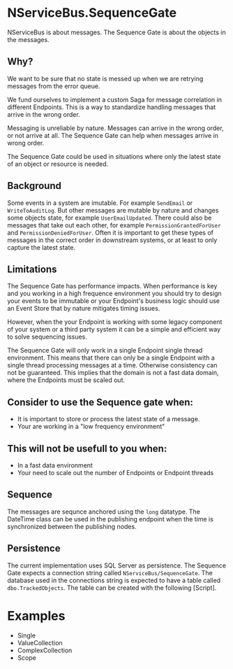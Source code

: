 # NServiceBus.SequenceGate

NServiceBus is about messages. The Sequence Gate is about the objects in the messages.

## Why?

We want to be sure that no state is messed up when we are retrying messages from the error queue.

We fund ourselves to implement a custom Saga for message correlation in different Endpoints. This is a way to standardize handling messages that arrive in the wrong order.

Messaging is unreliable by nature. Messages can arrive in the wrong order, or not arrive at all. The Sequence Gate can help when messages arrive in wrong order.

The Sequence Gate could be used in situations where only the latest state of an object or resource is needed.

## Background

Some events in a system are imutable. For example `SendEmail` or `WriteToAuditLog`. But other messages are mutable by nature and changes some objects state, for example `UserEmailUpdated`. There could also be messages that take out each other, for example `PermissionGrantedForUser` and `PermissionDeniedForUser`. Often it is important to get these types of messages in the correct order in downstream systems, or at least to only capture the latest state.

## Limitations

The Sequence Gate has performance impacts. When performance is key and you working in a high frequence environment you should try to design your events to be immutable or your Endpoint's business logic should use an Event Store that by nature mitigates timing issues.

However, when the your Endpoint is working with some legacy component of your system or a third party system it can be a simple and efficient way to solve sequencing issues. 

The Sequence Gate will only work in a single Endpoint single thread environment. This means that there can only be a single Endpoint with a single thread processing messages at a time. Otherwise consistency can not be guaranteed. This implies that the domain is not a fast data domain, where the Endpoints must be scaled out.

## Consider to use the Sequence gate when:

- It is important to store or process the latest state of a message.
- Your are working in a "low frequency environment"

## This will not be usefull to you when:

- In a fast data environment
- Your need to scale out the number of Endpoints or Endpoint threads

## Sequence

The messages are sequnce anchored using the `long` datatype. The DateTime class can be used in the publishing endpoint when the time is synchronized between the publishing nodes.

## Persistence

The current implementation uses SQL Server as persistence. The Sequence Gate expects a connection string called `NServiceBus/SequenceGate`. The database used in the connections string is expected to have a table called `dbo.TrackedObjects`. The table can be created with the following [Script].

# Examples

- Single
- ValueCollection
- ComplexCollection
- Scope